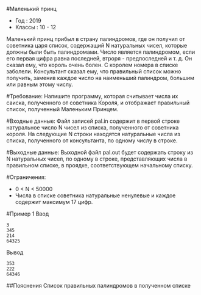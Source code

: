 #Маленький принц
* Год : 2019
* Классы : 10 - 12

Маленький принц прибыл в страну палиндромов, где он получил от советника царя список, содержащий N натуральных чисел, которые должны были быть палиндромами.
Число является палиндромом, если его первая цифра равна последней, втроря - предпоследней и т. д.
Он сказал ему, что король очень болен. С королем номера в списке заболели. Консультант сказал ему, что правильный список можно получить, заменив каждое число на наименьший палиндром, большим или равным этому числу.

#Требование:
Напишите программу, которая считывает числа их саиска, полученного от советника Короля, и отображает правильный список, полученный Маленьким Принцем.

#Входные данные:
Файл записей pal.in содержит в первой строке натуральное число N чисел из списка, полученного от советника короля. На следующие N строки находятся натуральные числа из списка, полученного от консультанта, по одному числу в строке.

#Выходные данные:
Выходной файл pal.out будет содержать строку из N натуральных чисел, по одному в строке, представляющих числа в правильном списке, в проядке, соответствующем начальному списку.

#Ограничения:
* 0 < N < 50000
* Числа в списке советника натуральные ненулевые и каждое содержит максимум 17 цифр. 

#Пример 1
Ввод
```
3
345
214
64325
```

Вывод
```
353
222
64346
```

##Пояснения
Список правильных палиндромов в полученном списке